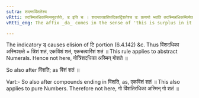 ```yaml
---
sutra: शदन्तविंशतेश्च
vRtti: तदस्मिन्नधिकमित्यनुवर्त्तते, ड इति च । शदन्तात्प्रातिपदिकाद्विंशतेश्च डः प्रत्ययो भवति तदस्मिन्नधिकमित्येतस्मिन्विषये ॥
vRtti_eng: The affix _da_ comes in the sense of 'this is surplus in it', after a Numeral ending in शत् and after विंशति; with the elision of अत् and अति ॥

---
```

The indicatory ड् causes elision of टि portion (6.4.142) &c. Thus विंशदधिका अस्मिञ्छते = त्रिंशं शतं, एकत्रिंशं शतं, एकचत्वारिंशं शतं ॥ This rule applies to abstract Numerals. Hence not here, गोत्रिंशदधिका अस्मिन् गोशते ॥

So also after विंशति; as विंशं शतं ॥

Vart:- So also after compounds ending in विंशति, as, एकविंशं शतं ॥ This also applies to pure Numbers. Therefore not here, गो विंशतिरधिका अस्मिन् गो शतं ॥